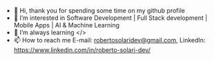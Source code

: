 - 👋 Hi, thank you for spending some time on my github profile
- 👀 I’m interested in Software Development | Full Stack development | Mobile Apps | AI & Machine Learning
- 🌱 I’m always learning </>
- 📫 How to reach me E-mail: robertosolaridev@gmail.com, LinkedIn: https://www.linkedin.com/in/roberto-solari-dev/
